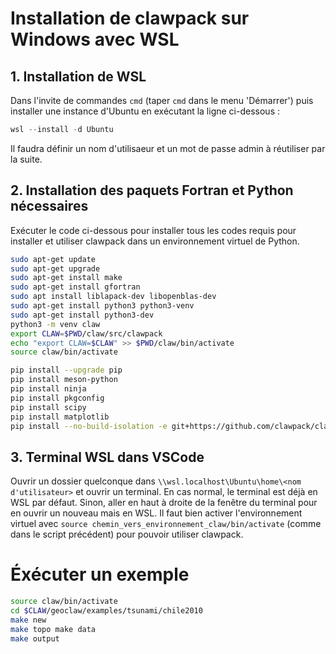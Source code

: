 # Installation de clawpack sur Windows avec WSL

## 1. Installation de WSL
Dans l'invite de commandes `cmd` (taper `cmd` dans le menu 'Démarrer') puis installer une instance d'Ubuntu en exécutant la ligne ci-dessous : 

```powershell
wsl --install -d Ubuntu
```

Il faudra définir un nom d'utilisaeur et un mot de passe admin à réutiliser par la suite.

## 2. Installation des paquets Fortran et Python nécessaires

Exécuter le code ci-dessous pour installer tous les codes requis pour installer et utiliser clawpack dans un environnement virtuel de Python.

```bash
sudo apt-get update
sudo apt-get upgrade
sudo apt-get install make
sudo apt-get install gfortran
sudo apt install liblapack-dev libopenblas-dev
sudo apt-get install python3 python3-venv
sudo apt-get install python3-dev
python3 -m venv claw
export CLAW=$PWD/claw/src/clawpack
echo "export CLAW=$CLAW" >> $PWD/claw/bin/activate
source claw/bin/activate

pip install --upgrade pip
pip install meson-python
pip install ninja
pip install pkgconfig
pip install scipy
pip install matplotlib
pip install --no-build-isolation -e git+https://github.com/clawpack/clawpack.git@v5.12.0#egg=clawpack
```

## 3. Terminal WSL dans VSCode

Ouvrir un dossier quelconque dans `\\wsl.localhost\Ubuntu\home\<nom d'utilisateur>` et ouvrir un terminal. En cas normal, le terminal est déjà en WSL par défaut. Sinon, aller en haut à droite de la fenêtre du terminal pour en ouvrir un nouveau mais en WSL. Il faut bien activer l'environnement virtuel avec `source chemin_vers_environnement_claw/bin/activate` (comme dans le script précédent) pour pouvoir utiliser clawpack.

# Éxécuter un exemple

```bash
source claw/bin/activate
cd $CLAW/geoclaw/examples/tsunami/chile2010
make new
make topo make data
make output
```